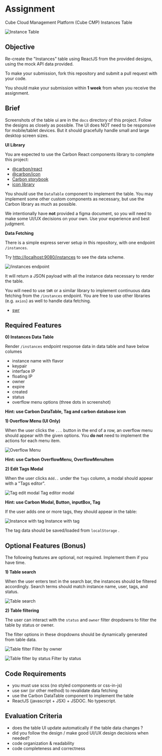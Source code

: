 # Assignment

Cube Cloud Management Platform (Cube CMP) Instances Table

![Instance Table](/docs/it-1.png)


## Objective

Re-create the "Instances" table using ReactJS from the provided designs, using the mock API data provided.

To make your submission, fork this repository and submit a pull request with your code.

You should make your submission within **1 week** from when you receive the assignment. 

## Brief

Screenshots of the table ui are in the `docs` directory of this project. Follow the designs as closely as possible. The UI does NOT need to be responsive for mobile/tablet devices. But it should gracefully handle small and large desktop screen sizes.

**UI Library**

You are expected to use the Carbon React components library to complete this project: 

- [@carbon/react](https://www.npmjs.com/package/@carbon/react)
- [@carbon/icon](https://www.npmjs.com/package/@carbon/icons-react)
- [Carbon storybook](https://react.carbondesignsystem.com/?path=/docs/getting-started-welcome--welcome)
- [icon library](https://carbon-elements.netlify.app/icons/examples/preview/)

You should use the `DataTable` component to implement the table. You may implement some other custom components as necessary, but use the Carbon library as much as possible.

We intentionally have **not** provided a figma document, so you will need to make some UI/UX decisions on your own. Use your experience and best judgment.

**Data Fetching**

There is a simple express server setup in this repository, with one endpoint `/instances`. 

Try [http://localhost:9080/instances](http://localhost:9080/instances) to see the data scheme.


![/instances endpoint](/docs/it-instances-endpoint.png)


It will return a JSON payload with all the instance data necessary to render the table.

You will need to use `SWR` or a similar library to implement continuous data fetching from the `/instances` endpoint. You are free to use other libraries (e.g. `axios`) as well to handle data fetching.

- [swr](https://www.npmjs.com/package/swr)


## Required Features

**0) Instances Data Table**

Render `/instances` endpoint response data in data table and have below columes
- instance name with flavor
- keypair
- interface IP
- floating IP
- owner
- expire
- created
- status 
- overflow menu options (three dots in screenshot)

**Hint: use Carbon DataTable, Tag and carbon database icon**

**1) Overflow Menu (UI Only)**

When the user clicks the `...` button in the end of a row, an overflow menu should appear with the given options. You **do not** need to implement the actions for each menu item.

![Overflow Menu](/docs/it-overflow.png)

**Hint: use Carbon OverflowMenu, OverflowMenuItem**

**2) Edit Tags Modal**

When the user clicks `Add..` under the `Tags` column, a modal should appear with a "Tags editor".

![Tag edit modal](/docs/it-tags.png)
Tag editor modal

**Hint: use Carbon Modal, Button, inputBox, Tag**

If the user adds one or more tags, they should appear in the table:

![Instance with tag](/docs/it-with-tag.png)
Instance with tag

The tag data should be saved/loaded from `localStorage` .

## Optional Features (Bonus)
The following features are optional, not required. Implement them if you have time.

**1) Table search**

When the user enters text in the search bar, the instances should be filtered accordingly. Search terms should match instance name, user, tags, and status.

![Table search](/docs/it-filtered.png)

**2) Table filtering**

The user can interact with the `status` and `owner` filter dropdowns to filter the table by status or owner. 

The filter options in these dropdowns should be dynamically generated from table data.

![Table filter](/docs/it-owner.png)
Filter by owner

![Table filter by status](/docs/it-status.png)
Filter by status

## Code Requirements

- you must use scss (no styled components or css-in-js)
- use swr (or other method) to revalidate data fetching
- use the Carbon DataTable component to implement the table
- ReactJS (javascript + JSX) + JSDOC. No typescript.


## Evaluation Criteria

- does the table UI update automatically if the table data changes ? 
- did you follow the design / make good UI/UX design decisions when needed?
- code organization & readability
- code completeness and correctness